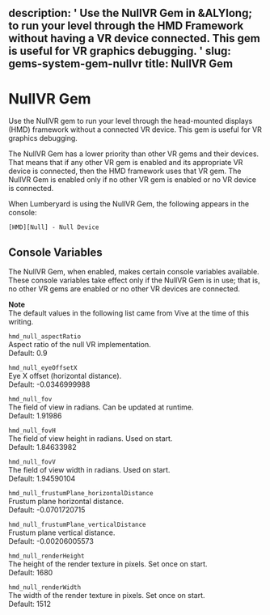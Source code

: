description: ' Use the NullVR Gem in &ALYlong; to run your level through the HMD Framework
  without having a VR device connected. This gem is useful for VR graphics debugging. '
slug: gems-system-gem-nullvr
title: NullVR Gem
---
# NullVR Gem<a name="gems-system-gem-nullvr"></a>

Use the NullVR gem to run your level through the head\-mounted displays \(HMD\) framework without a connected VR device\. This gem is useful for VR graphics debugging\.

The NullVR Gem has a lower priority than other VR gems and their devices\. That means that if any other VR gem is enabled and its appropriate VR device is connected, then the HMD framework uses that VR gem\. The NullVR Gem is enabled only if no other VR gem is enabled or no VR device is connected\.

When Lumberyard is using the NullVR Gem, the following appears in the console:

```
[HMD][Null] - Null Device
```

## Console Variables<a name="gems-system-gem-nullvr-cvars"></a>

The NullVR Gem, when enabled, makes certain console variables available\. These console variables take effect only if the NullVR Gem is in use; that is, no other VR gems are enabled or no other VR devices are connected\.

**Note**  
The default values in the following list came from Vive at the time of this writing\.

`hmd_null_aspectRatio`  
Aspect ratio of the null VR implementation\.  
Default: 0\.9

`hmd_null_eyeOffsetX`  
Eye X offset \(horizontal distance\)\.  
Default: \-0\.0346999988

`hmd_null_fov`  
The field of view in radians\. Can be updated at runtime\.  
Default: 1\.91986

`hmd_null_fovH`  
The field of view height in radians\. Used on start\.  
Default: 1\.84633982

`hmd_null_fovV`  
The field of view width in radians\. Used on start\.  
Default: 1\.94590104

`hmd_null_frustumPlane_horizontalDistance`  
Frustum plane horizontal distance\.  
Default: \-0\.0701720715

`hmd_null_frustumPlane_verticalDistance`  
Frustum plane vertical distance\.  
Default: \-0\.00206005573

`hmd_null_renderHeight`  
The height of the render texture in pixels\. Set once on start\.  
Default: 1680

`hmd_null_renderWidth`  
The width of the render texture in pixels\. Set once on start\.  
Default: 1512